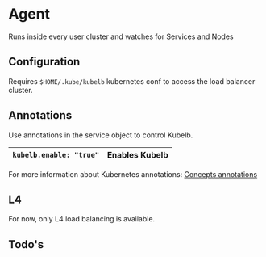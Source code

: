 # Agent

Runs inside every user cluster and watches for Services and Nodes

## Configuration

Requires `$HOME/.kube/kubelb` kubernetes conf to access the load balancer cluster.

## Annotations
Use annotations in the service object to control Kubelb.

`kubelb.enable: "true"` | Enables Kubelb | 
--- | --- | 

For more information about Kubernetes annotations: [Concepts annotations](https://kubernetes.io/docs/concepts/overview/working-with-objects/annotations/)

## L4

For now, only L4 load balancing is available. 

## Todo's 

